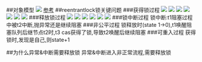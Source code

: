 ##对象模型
![](/Users/chris/workspace/xsource/linux/src/main/java/concurrent/images/reentrantlock_unlock_lock对象模型.jpg)
[参考](https://juejin.cn/post/6844904062324834318)
##reentrantlock锁关键问题
###获得锁过程
![](images/reentrantlock_获取锁.jpg)
![](images/reentrantlock源码/lock_1.jpg)
![](images/reentrantlock源码/lock_2.jpg)
![](images/reentrantlock源码/lock_3.jpg)
![](images/reentrantlock源码/lock_4.jpg)
![](images/reentrantlock源码/lock_5.jpg)
![](images/reentrantlock源码/lock_6.jpg)
###释放锁过程
![](images/reentrantlock_释放锁.jpg)
![](images/reentrantlock源码/unlock_1.jpg)
![](images/reentrantlock源码/unlock_2.jpg)
![](images/reentrantlock源码/unlock_3.jpg)
![](images/reentrantlock源码/unlock_4.jpg)
![](images/reentrantlock源码/unlock_5.jpg)
###锁中断过程
锁中断:t1阻塞过程中被t2中断,抛异常还是继续阻塞
###非公平过程
锁释放时(state 1->0),t1唤醒阻塞队列后继节点t2时,t3 cas获得了锁,导致t2唤醒后继续阻塞
###可重入过程
获得锁时,发现是自己,则state+1

##为什么异常&中断需要释放锁
异常&中断进入非正常流程,需要释放锁

## 